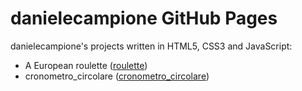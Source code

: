 # danielecampione GitHub Pages

danielecampione's projects written in HTML5, CSS3 and JavaScript:
* A European roulette ([roulette](https://danielecampione.github.io/docs/roulette/index.html))
* cronometro_circolare ([cronometro_circolare](https://danielecampione.github.io/docs/cronometro_circolare/index.html))
